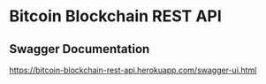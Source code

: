 # Bitcoin Blockchain REST API

## Swagger Documentation
https://bitcoin-blockchain-rest-api.herokuapp.com/swagger-ui.html
